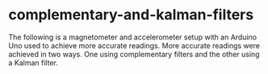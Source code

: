 # complementary-and-kalman-filters
The following is a magnetometer and accelerometer setup with an Arduino Uno used to achieve more accurate readings. More accurate readings were achieved in two ways. One using complementary filters and the other using a Kalman filter. 

